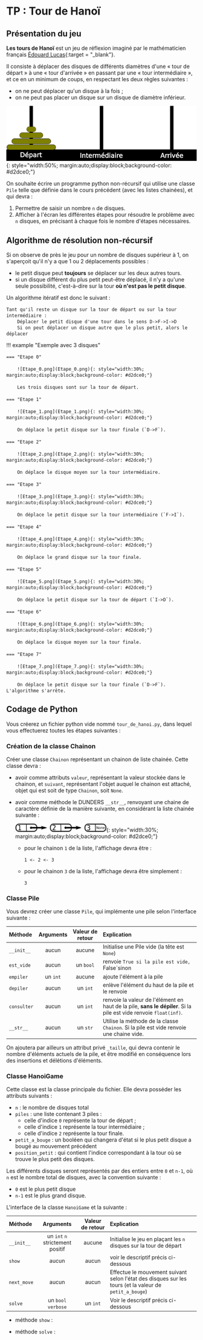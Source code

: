 # TP : Tour de Hanoï

## Présentation du jeu 

**Les tours de Hanoï** est un jeu de réflexion imaginé par le mathématicien français [Édouard Lucas](https://fr.wikipedia.org/wiki/Édouard_Lucas){:target = "_blank"}.

Il consiste à déplacer des disques de différents diamètres d'une « tour de départ » à une « tour d'arrivée » en passant par une « tour intermédiaire », et ce en un minimum de coups, en respectant les deux règles suivantes :

* on ne peut déplacer qu'un disque à la fois ;
* on ne peut pas placer un disque sur un disque de diamètre inférieur.

![Tour_Hanoi_1.png](Tour_Hanoi_1.png){: style="width:50%; margin:auto;display:block;background-color: #d2dce0;"}

On souhaite écrire un programme python non-récursif qui utilise une classe `Pile` telle que définie dans le cours précédent (avec les listes chainées), et qui devra :

1. Permettre de saisir un nombre `n` de disques.
2. Afficher à l'écran les différentes étapes pour résoudre le problème avec `n` disques, en précisant à chaque fois le nombre d'étapes nécessaires.

## Algorithme de résolution non-récursif

Si on observe de près le jeu pour un nombre de disques supérieur à 1, on s'aperçoit qu'il n'y a que 1 ou 2 déplacements possibles :

* le petit disque peut **toujours** se déplacer sur les deux autres tours.
* si un disque différent du plus petit peut-être déplacé, il n'y a qu'une seule possibilité, c'est-à-dire sur la tour **où n'est pas le petit disque**.

Un algorithme itératif est donc le suivant :

```
Tant qu'il reste un disque sur la tour de départ ou sur la tour intermédiaire :
    Déplacer le petit disque d'une tour dans le sens D->F->I->D
    Si on peut déplacer un disque autre que le plus petit, alors le déplacer
```

!!! example "Exemple avec 3 disques"

    === "Etape 0"

        ![Etape_0.png](Etape_0.png){: style="width:30%; margin:auto;display:block;background-color: #d2dce0;"}

        Les trois disques sont sur la tour de départ.

    === "Etape 1"

        ![Etape_1.png](Etape_1.png){: style="width:30%; margin:auto;display:block;background-color: #d2dce0;"}

        On déplace le petit disque sur la tour finale (`D->F`).

    === "Etape 2"

        ![Etape_2.png](Etape_2.png){: style="width:30%; margin:auto;display:block;background-color: #d2dce0;"}

        On déplace le disque moyen sur la tour intermédiaire.

    === "Etape 3"

        ![Etape_3.png](Etape_3.png){: style="width:30%; margin:auto;display:block;background-color: #d2dce0;"}

        On déplace le petit disque sur la tour intermédiaire (`F->I`).

    === "Etape 4"

        ![Etape_4.png](Etape_4.png){: style="width:30%; margin:auto;display:block;background-color: #d2dce0;"}

        On déplace le grand disque sur la tour finale.

    === "Etape 5"

        ![Etape_5.png](Etape_5.png){: style="width:30%; margin:auto;display:block;background-color: #d2dce0;"}

        On déplace le petit disque sur la tour de départ (`I->D`).

    === "Etape 6"

        ![Etape_6.png](Etape_6.png){: style="width:30%; margin:auto;display:block;background-color: #d2dce0;"}

        On déplace le disque moyen sur la tour finale.

    === "Etape 7"

        ![Etape_7.png](Etape_7.png){: style="width:30%; margin:auto;display:block;background-color: #d2dce0;"}

        On déplace le petit disque sur la tour finale (`D->F`). L'algorithme s'arrête.

## Codage de Python

Vous créerez un fichier python vide nommé `tour_de_hanoi.py`, dans lequel vous effectuerez toutes les étapes suivantes :

### Création de la classe Chainon

Créer une classe `Chainon` représentant un chainon de liste chainée.
Cette classe devra :

* avoir comme attributs `valeur`, représentant la valeur stockée dans le chainon, et `suivant`, représentant l'objet auquel le chainon est attaché, objet qui est soit de type `Chainon`, soit `None`.
* avoir comme méthode le DUNDERS `__str__`, renvoyant une chaine de caractère définie de la manière suivante, en considérant la liste chainée suivante :

    ![affiche_liste_1.png](affiche_liste_1.png){: style="width:30%; margin:auto;display:block;background-color: #d2dce0;"}

    * pour le chainon `1` de la liste, l'affichage devra être :

        ```
        1 <- 2 <- 3
        ```

    * pour le chainon `3` de la liste, l'affichage devra être simplement :

        ```
        3
        ```

### Classe Pile

Vous devrez créer une classe `Pile`, qui implémente une pile selon l'interface suivante :

| Méthode | Arguments | Valeur de retour | Explication |
| :--- | :---: | :---: | :--- |
| `__init__` | aucun | aucune | Initialise une Pile vide (la tête est `None`) |
| `est_vide` | aucun | un `bool` | renvoie `True si la pile est vide, `False`sinon |
| `empiler` | un `int` | aucune | ajoute l'élément à la pile |
| `depiler` | aucun | un `int` | enlève l'élément du haut de la pile et le renvoie |
| `consulter` | aucun | un `int` | renvoie la valeur de l'élément en haut de la pile, **sans le dépiler**. Si la pile est vide renvoie `float(inf)`. |
| `__str__` | aucun | un `str` | Utilise la méthode de la classe `Chainon`. Si la pile est vide renvoie une chaine vide. |

On ajoutera par ailleurs un attribut privé `_taille`, qui devra contenir le nombre d'éléments actuels de la pile, et être modifié en conséquence lors des insertions et délétions d'éléments.

### Classe HanoiGame

Cette classe est la classe principale du fichier. Elle devra posséder les attributs suivants :

* `n` : le nombre de disques total
* `piles` : une liste contenant 3 piles :
    * celle d'indice `0` représente la tour de départ ;
    * celle d'indice `1` représente la tour intermédiaire ;
    * celle d'indice `2` représente la tour finale.
* `petit_a_bouge` : un booléen qui changera d'état si le plus petit disque a bougé au mouvement précédent
* `position_petit` : qui contient l'indice correspondant à la tour où se trouve le plus petit des disques.

Les différents disques seront représentés par des entiers entre `0` et `n-1`, où `n` est le nombre total de disques, avec la convention suivante :

* `0` est le plus petit disque
* `n-1` est le plus grand disque.

L'interface de la classe `HanoiGame` et la suivante :

| Méthode | Arguments | Valeur de retour | Explication |
| :--- | :---: | :---: | :--- |
| `__init__` | un `int` `n` strictement positif | aucune | Initialise le jeu en plaçant les `n` disques sur la tour de départ |
| `show` | aucun | aucun | voir le descriptif précis ci-dessous |
| `next_move` | aucun | aucun | Effectue le mouvement suivant selon l'état des disques sur les tours (et la valeur de `petit_a_bouge`) |
| `solve` | un `bool` `verbose` | un `int` | Voir le descriptif précis ci-dessous |

* méthode `show` : 

* méthode `solve` :
